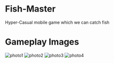 # Fish-Master
 Hyper-Casual mobile game which we can catch fish
 <h1>Gameplay Images</h1>
 
![photo1](https://user-images.githubusercontent.com/74705281/189923936-b36fa614-e75c-47ca-84ab-bc2a413fc7d3.PNG)
![photo2](https://user-images.githubusercontent.com/74705281/189923944-5290fe7a-cc61-4b10-baa1-e7fcad26ee18.PNG)
![photo3](https://user-images.githubusercontent.com/74705281/189923949-de445ea6-7bc2-45bf-9a9a-8a1fe53a2918.PNG)
![photo4](https://user-images.githubusercontent.com/74705281/189923988-8a9fe4ff-d65e-43ad-a3be-5baf3b501104.PNG)
